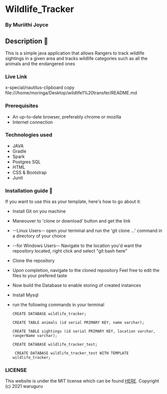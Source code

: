 # Wildlife_Tracker

### By Muriithi Joyce

## Description :notebook:

  This is a simple java application that allows Rangers to track wildlife sightings in a given area and tracks wildlife categories such as all the animals and the endangered ones


### Live Link
x-special/nautilus-clipboard
copy
file:///home/moringa/Desktop/wildlife1%20transfer/README.md


### Prerequisites

 * An up-to-date browser, preferably chrome or mozilla
 * Internet connection


### Technologies used

   * JAVA
   * Gradle
   * Spark
   * Postgres SQL
   * HTML
   * CSS & Bootstrap
   * Junit

### Installation guide :notebook:

  If you want to use this as your template, here's how to go about it:

  * Install Git on you machine
  * Maneouver to 'clone or download' button and get the link
  * --Linux Users-- open your terminal and run the 'git clone ...' command in a directory of your choice
  * --for Windows Users-- Navigate to the location you'd want the repository located, right click and select "git bash here"
  * Clone the repository
  * Upon completion, navigate to the cloned repository
  Feel free to edit the files to your prefered taste

  * Now build the Database to enable storing of created instances
  * Install Mysql
  * run the following commands in your terminal

        CREATE DATABASE wildlife_tracker;

        CREATE TABLE animals (id serial PRIMARY KEY, name varchar);

        CREATE TABLE sightings (id serial PRIMARY KEY, location varchar, rangerName varchar);

        CREATE DATABASE wildlife_tracker_test;

         CREATE DATABASE wildlife_tracker_test WITH TEMPLATE wildlife_tracker;


### LICENSE
 This website is under the MIT license which can be found [HERE](LICENSE).
 Copyright (c) 2021 waruguru
